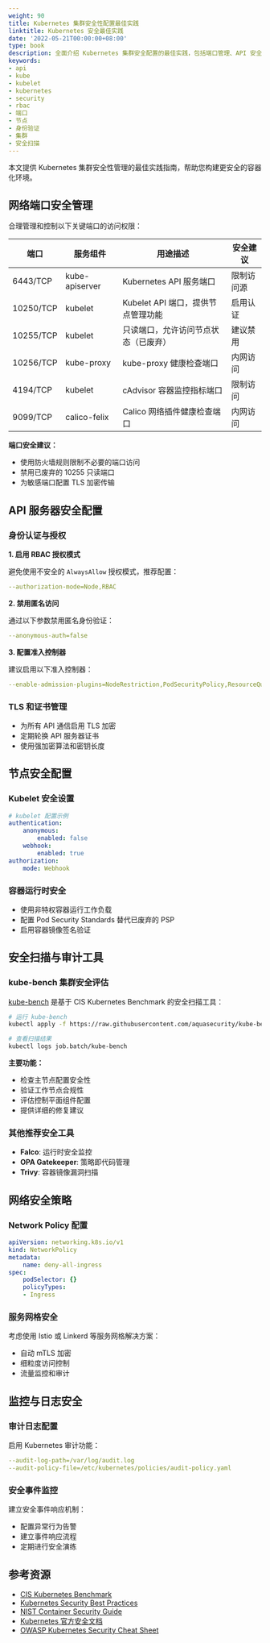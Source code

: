 ```yaml
---
weight: 90
title: Kubernetes 集群安全性配置最佳实践
linktitle: Kubernetes 安全最佳实践
date: '2022-05-21T00:00:00+08:00'
type: book
description: 全面介绍 Kubernetes 集群安全配置的最佳实践，包括端口管理、API 安全设置、RBAC 配置以及安全扫描工具的使用指南。
keywords:
- api
- kube
- kubelet
- kubernetes
- security
- rbac
- 端口
- 节点
- 身份验证
- 集群
- 安全扫描
---
```


本文提供 Kubernetes 集群安全性管理的最佳实践指南，帮助您构建更安全的容器化环境。

## 网络端口安全管理

合理管理和控制以下关键端口的访问权限：

| 端口      | 服务组件       | 用途描述                                           | 安全建议 |
| --------- | -------------- | -------------------------------------------------- | -------- |
| 6443/TCP  | kube-apiserver | Kubernetes API 服务端口                            | 限制访问源 |
| 10250/TCP | kubelet        | Kubelet API 端口，提供节点管理功能                 | 启用认证 |
| 10255/TCP | kubelet        | 只读端口，允许访问节点状态（已废弃）               | 建议禁用 |
| 10256/TCP | kube-proxy     | kube-proxy 健康检查端口                            | 内网访问 |
| 4194/TCP  | kubelet        | cAdvisor 容器监控指标端口                          | 限制访问 |
| 9099/TCP  | calico-felix   | Calico 网络插件健康检查端口                        | 内网访问 |

**端口安全建议：**

- 使用防火墙规则限制不必要的端口访问
- 禁用已废弃的 10255 只读端口
- 为敏感端口配置 TLS 加密传输

## API 服务器安全配置

### 身份认证与授权

**1. 启用 RBAC 授权模式**

避免使用不安全的 `AlwaysAllow` 授权模式，推荐配置：

```yaml
--authorization-mode=Node,RBAC
```

**2. 禁用匿名访问**

通过以下参数禁用匿名身份验证：

```yaml
--anonymous-auth=false
```

**3. 配置准入控制器**

建议启用以下准入控制器：

```yaml
--enable-admission-plugins=NodeRestriction,PodSecurityPolicy,ResourceQuota,LimitRanger
```

### TLS 和证书管理

- 为所有 API 通信启用 TLS 加密
- 定期轮换 API 服务器证书
- 使用强加密算法和密钥长度

## 节点安全配置

### Kubelet 安全设置

```yaml
# kubelet 配置示例
authentication:
    anonymous:
        enabled: false
    webhook:
        enabled: true
authorization:
    mode: Webhook
```

### 容器运行时安全

- 使用非特权容器运行工作负载
- 配置 Pod Security Standards 替代已废弃的 PSP
- 启用容器镜像签名验证

## 安全扫描与审计工具

### kube-bench 集群安全评估

[kube-bench](https://github.com/aquasecurity/kube-bench) 是基于 CIS Kubernetes Benchmark 的安全扫描工具：

```bash
# 运行 kube-bench
kubectl apply -f https://raw.githubusercontent.com/aquasecurity/kube-bench/main/job.yaml

# 查看扫描结果
kubectl logs job.batch/kube-bench
```

**主要功能：**

- 检查主节点配置安全性
- 验证工作节点合规性
- 评估控制平面组件配置
- 提供详细的修复建议

### 其他推荐安全工具

- **Falco**: 运行时安全监控
- **OPA Gatekeeper**: 策略即代码管理
- **Trivy**: 容器镜像漏洞扫描

## 网络安全策略

### Network Policy 配置

```yaml
apiVersion: networking.k8s.io/v1
kind: NetworkPolicy
metadata:
    name: deny-all-ingress
spec:
    podSelector: {}
    policyTypes:
    - Ingress
```

### 服务网格安全

考虑使用 Istio 或 Linkerd 等服务网格解决方案：

- 自动 mTLS 加密
- 细粒度访问控制
- 流量监控和审计

## 监控与日志安全

### 审计日志配置

启用 Kubernetes 审计功能：

```yaml
--audit-log-path=/var/log/audit.log
--audit-policy-file=/etc/kubernetes/policies/audit-policy.yaml
```

### 安全事件监控

建立安全事件响应机制：

- 配置异常行为告警
- 建立事件响应流程
- 定期进行安全演练

## 参考资源

- [CIS Kubernetes Benchmark](https://www.cisecurity.org/benchmark/kubernetes)
- [Kubernetes Security Best Practices](https://kubernetes.io/docs/concepts/security/)
- [NIST Container Security Guide](https://csrc.nist.gov/publications/detail/sp/800-190/final)
- [Kubernetes 官方安全文档](https://kubernetes.io/docs/concepts/security/)
- [OWASP Kubernetes Security Cheat Sheet](https://cheatsheetseries.owasp.org/cheatsheets/Kubernetes_Security_Cheat_Sheet.html)
